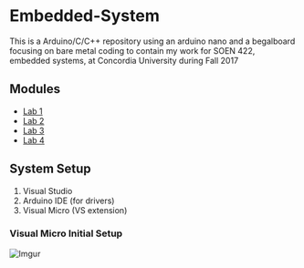 # Embedded-System
This is a Arduino/C/C++ repository using an arduino nano and a begalboard focusing on bare metal coding to contain my work for SOEN 422, embedded systems, at Concordia University during Fall 2017

## Modules
- [Lab 1](https://github.com/prince-chrismc/Embedded-System/blob/master/Arduino/Labs/Lab1)
- [Lab 2](https://github.com/prince-chrismc/Embedded-System/blob/master/Arduino/Labs/Lab2)
- [Lab 3](https://github.com/prince-chrismc/Embedded-System/blob/master/Arduino/Labs/Lab3)
- [Lab 4](https://github.com/prince-chrismc/Embedded-System/blob/master/Arduino/Labs/Lab4)

## System Setup
1. Visual Studio
2. Arduino IDE (for drivers)
3. Visual Micro (VS extension)

### Visual Micro Initial Setup
![Imgur](https://i.imgur.com/ToFyBvx.png)
